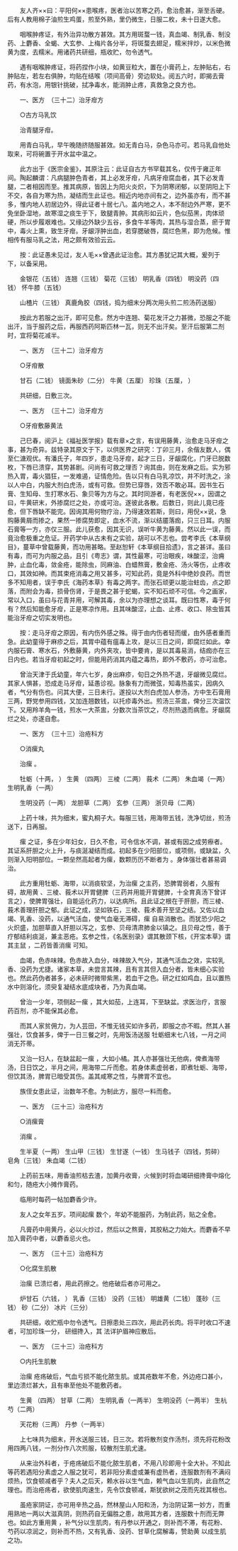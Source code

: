 <!-- { "loadSidebar": true } -->
　　友人齐××曰：平阳何××患喉疼，医者治以苦寒之药，愈治愈甚，渐至舌硬。后有人教用棉子油煎生鸡蛋，煎至外熟，里仍微生，日服二枚，未十日遂大愈。

　　咽喉肿疼证，有外治异功散方甚效。其方用斑蝥一钱，真血竭、制乳香、制没药、上麝香、全蝎、大玄参、上梅片各分半，将斑蝥去翅足，糯米拌炒，以米色微黄为度，去糯米。用诸药共研细，瓶收贮，勿令透气。

　　遇有咽喉肿疼证，将药捏作小块，如黄豆粒大，置在小膏药上，左肿贴右，右肿贴左，若左右俱肿，均贴在结喉（项间高骨）旁边软处。阅五六时，即揭去膏药，有水泡，用银针挑破，拭净毒水，能消肿止疼，真救急之良方也。

　　一、医方　（三十二）治牙疳方

　　○古方马乳饮

　　治青腿牙疳。

　　用青白马乳，早午晚随挤随服甚效。如无青白马，杂色马亦可。若马乳自他处取来，可将碗置于开水盆中温之。

　　此方出于《医宗金鉴》，其原注云：此证自古方书罕载其名，仅传于雍正年间。陶起麟谓：凡病腿肿色青者，其上必发牙疳，凡病牙疳腐血者，其下必发青腿，二者相因而至。推其病原，皆因上为阳火炎炽，下为阴寒闭郁，以至阴阳上下不交，各自为寒为热，凝结而生此证也。相近内地亦间有之，边外虽亦有，而不甚多，惟内地人初居边外，得此证者十居七八。盖内地之人，本不耐边外严寒，更不免坐卧湿地，故寒湿之痰生于下，致腿青肿。其病形如云片，色似茄黑，肉体顽硬，所以步履艰难也。又缘边外缺少五谷，多食牛羊等肉，其热与湿合蒸，瘀于胃中，毒火上熏，致生牙疳。牙龈浮肿出血，若穿腮破唇，腐烂色黑，即为危候。惟相传有服马乳之法，用之颇有效验云云。

　　按：此证愚未见过，友人毛××曾遇此证治愈。其方愚犹记其大概，爰列于下，以备采用。

　　金银花（五钱） 连翘（三钱） 菊花（三钱） 明乳香（四钱） 明没药（四钱） 怀牛膝（五钱）

　　山楂片（三钱） 真鹿角胶（四钱，捣为细末分两次用头煎二煎汤药送服）

　　按此方若服之出汗，即可见愈。然方中连翘、菊花发汗之力甚微，恐服之不能出汗，当于服药之后，再服西药阿斯匹林一瓦，则无不出汗矣。至汗后服第二剂时，宜将菊花减半。

　　一、医方　（三十二）治牙疳方

　　○牙疳散

　　甘石（二钱） 镜面朱砂（二分） 牛黄（五厘） 珍珠（五厘， ）

　　共研细，日敷三次。

　　一、医方　（三十二）治牙疳方

　　○牙疳敷藤黄法

　　己巳春，阅沪上《福祉医学报》载有章×之言，有误用藤黄，治愈走马牙疳之事，甚为奇异。兹特录其原文于下，以供医界之研究：丁卯三月，余偕友数人，偶至仁溏观优。有潘氏子，年四岁，患走马牙疳，起才三日，牙龈腐化，门牙已脱数枚，下唇已溃穿，其势甚剧。问尚有可救之理否？询其由，则在发麻之后。实为邪热入胃，毒火猖狂，一发难遏，证情危险。告以只有白马乳凉饮，并不时洗之，涂以人中白，内服大剂白虎汤，或有可救。但势已穿唇，效否不敢必耳。因书生石膏、生知母、生打寒水石、象贝等为方与之。其时同游者，有老医倪××，因谓之曰，牛黄研末，外掺腐烂之处，亦或可治。遂彼此各散。后数日，则此儿竟已痊愈，但下唇缺不能完。因询其用何物疗治，乃得速效若斯，则曰，用倪××说，急购藤黄屑而掺之，果然一掺腐势即定，血水不流，渐以结靥落痂，只三日耳。内服石膏等一方，亦仅三服。此儿获愈，因其无识，误听牛黄为藤黄。然以此一误，而竟治愈极重之危证。开药学中从古未有之实验，胡可以不志也。尝考李氏《本草纲目》，蔓草中曾载藤黄，而功用甚略。至赵恕轩《本草纲目拾遗》，言之甚详。虽曰有毒，而可为内服之品，且引《粤志》谓，其性最寒，可治眼疾，味酸涩，治痈肿，止血化毒，敛金疮，能除虫，同麻油、白蜡熬膏，敷金疮、汤火等伤，止疼收口，其效如神。而其束疮消毒之用又甚多，可知此药，竟是外科中绝妙良药。而世多不知用者，误于李氏《海药本草》有毒之两字。而张石顽更以能治蛀齿，点之即落，而附会为毒，损骨伤肾，于是畏之甚于蛇蝎，实不知石顽不可信。今之画家，常以入口，虽曰与花青并用，可解其毒，余以为亦理想之谈耳。既曰性寒，毒于何有？然后知能愈牙疳，正是寒凉作用。且其味酸涩，止血、止疼、收口、除虫皆其能治牙疳之切实发明也。

　　按：走马牙疳之原因，有内伤外感之殊。得于由内伤者轻而缓，由外感者重而急。此幼童得于麻疹之后，其胃中蕴有瘟毒上攻，是以三日之间，即腐烂如此。幸内服石膏、寒水石，外敷藤黄，内外夹攻，皆中要肯，是以其毒易消，结痂亦在三日内也。若当牙疳初起之时，但能用药消其内蕴之毒热，即外不敷药，亦可治愈。

　　曾治天津于氏幼童，年六七岁，身出麻疹，旬日之外热不退，牙龈微见腐烂。其家人惧甚，恐成走马牙疳，延愚诊视。脉象有力而微弦，知毒热虽实，因病久者，气分有伤也。问其大便，三日未行。遂投以大剂白虎加人参汤，方中生石膏用三两，野党参用四钱，又加连翘数钱，以托疹毒外出。煎汤三茶盅，俾分三次温饮下。又用羚羊角一钱，煎水一大茶盅，分数次当茶饮之，尽剂热退而病愈。牙龈腐烂之处，亦遂自愈。

　　一、医方　（三十三）治疮科方

　　○消瘰丸

　　治瘰 。

　　牡蛎（十两， ） 生黄 （四两） 三棱（二两） 莪术（二两） 朱血竭（一两） 生明乳香（一两）

　　生明没药（一两） 龙胆草（二两） 玄参（三两） 浙贝母（二两）

　　上药十味，共为细末，蜜丸桐子大。每服三钱，用海带五钱，洗净切丝，煎汤送下，日再服。

　　瘰 之证，多在少年妇女，日久不愈，可令信水不调，甚或有因之成劳瘵者。其证系肝胆之火上升，与痰涎凝结而成。初起多在少阳部位，或项侧，或缺盆，久则渐入阳明部位。一颗垒然高起者为瘰，数颗历历不断者为 。身体强壮者甚易调治。

　　此方重用牡蛎、海带，以消痰软坚，为治瘰 之主药，恐脾胃弱者，久服有碍，故用黄 、三棱、莪术以开胃健脾（三药并用能开胃健脾，十全育真汤下曾详言之），使脾胃强壮，自能运化药力，以达病所。且此证之根在于肝胆，而三棱、莪术善理肝胆之郁。此证之成，坚如铁石，三棱、莪术善开至坚之结。又佐以血竭、乳香、没药，以通气活血，使气血毫无滞碍，瘰 自易消散也。而犹恐少阳之火炽盛，加胆草直入肝胆以泻之，玄参、贝母清肃肺金以镇之。且贝母之性，善于疗郁结利痰涎，兼主恶疮。玄参之性，《名医别录》谓其散颈下核，《开宝本草》谓其主鼠 ，二药皆善消瘰 可知。

　　血竭，色赤味辣。色赤故入血分，味辣故入气分，其通气活血之效，实较乳香、没药为尤捷。诸家本草，未尝言其辣，且有言其但入血分者，皆未细心实验也。然此药伪者甚多，必未研时微带紫黑，若血干之色。研之红如鸡血，且以置热水中则溶化，须臾复凝结水底成块者，乃为真血竭。

　　曾治一少年，项侧起一瘰 ，其大如茄，上连耳，下至缺盆。求医治疗，言服药百剂，亦不能保其必愈。

　　而其人家贫佣力，为人芸田，不惟无钱买如许多药，即服之亦不暇。然其人甚强壮，饮食甚多，俾于一日三餐之时，先用饭汤送服 牡蛎细末七八钱，一月之间消无芥蒂。

　　又治一妇人，在缺盆起一瘰 ，大如小橘。其人亦甚强壮无他病，俾煮海带汤，日日饮之，半月之间，用海带二斤而愈。若身体素虚弱者，即煮牡蛎、海带，但饮其汤，脾胃已暗受其伤。盖其咸寒之性，与脾胃不宜也。

　　族侄女患此证，治数年不愈。为制此方，服尽一料而愈。

　　一、医方　（三十三）治疮科方

　　○消瘰膏

　　消瘰 。

　　生半夏（一两） 生山甲（三钱） 生甘遂（一钱） 生马钱子（四钱，剪碎） 皂角（三钱） 朱血竭（二钱）

　　上药前五味，用香油煎枯去渣，加黄丹收膏，火候到时将血竭研细搀膏中熔化和匀，随疮大小摊作膏药。

　　临用时每药一帖加麝香少许。

　　友人之女年五岁。项间起瘰 数个，年幼不能服药，为制此药，贴之全愈。

　　凡膏药中用黄丹，必以火炒过，然后以之熬膏，其胶粘之力始大。而麝香不早加入膏药中者，以麝香忌火也。

　　一、医方　（三十三）治疮科方

　　○化腐生肌散

　　治瘰 已溃烂者，用此药擦之。他疮破后者亦可用之。

　　炉甘石（六钱， ） 乳香（三钱） 没药（三钱） 明雄黄（二钱） 蓬砂（三钱） 砂（二分） 冰片（三分）

　　共研细，收贮瓶中勿令透气。日擦患处三四次，用此药长肉。将平时收口不速者，可加珍珠一分， 研细搀入，其 法详护眉神应散后。

　　一、医方　（三十三）治疮科方

　　○内托生肌散

　　治瘰 疮疡破后，气血亏损不能化脓生肌。或其疮数年不愈，外边疮口甚小，里边溃烂甚大，且有串至他处不能敷药者。

　　生黄 （四两） 甘草（二两） 生明乳香（一两半） 生明没药（一两半） 生杭芍（二两）

　　天花粉（三两） 丹参（一两半）

　　上七味共为细末，开水送服三钱，日三次。若将散剂变作汤剂，须先将花粉改用四两八钱，一剂分作八次煎服，较散剂生肌尤速。

　　从来治外科者，于疮疡破后不能化脓生肌者，不用八珍即用十全大补。不知此等药若遇阳分素虚之人服之犹可，若非阳分素虚或兼有虚热者，连服数剂有不满闷烦热，饮食顿减者乎？夫人之后天，赖水谷以生气血，赖气血以生肌肉，此自然之理也。而治疮疡者，欲使肌肉速生，先令饮食顿减，斯犹欲树之茂而先戕其根也。

　　虽疮家阴证，亦可用辛热之品，然林屋山人阳和汤，为治阴证第一妙方，而重用熟地一两以大滋真阴，则热药自无偏胜之患，故用其方者，连服数十剂而无弊也。如此方重用黄 ，补气分以生肌肉，有丹参以开通之，则补而不滞，有花粉、芍药以凉润之，则补而不热，又有乳香、没药、甘草化腐解毒，赞助黄 以成生肌之功。

